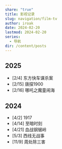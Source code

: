 ```yaml
---
share: "true"
title: 影视记录
slug: navigation/film-tv
author: iroak
date: 2024-02-20
lastmod: 2024-02-20
series:
  - 导航
dir: /content/posts
---
```

## 2025
* [2/4]  东方快车谋杀案
* [2/15] 唐探1900
* [2/16] 哪吒之魔童闹海
## 2024
* [4/2]  1917
* [4/14]  至暗时刻
* [4/21]  血战钢锯岭
* [5/3]  西线无战事
* [11/9]  周处除三害

